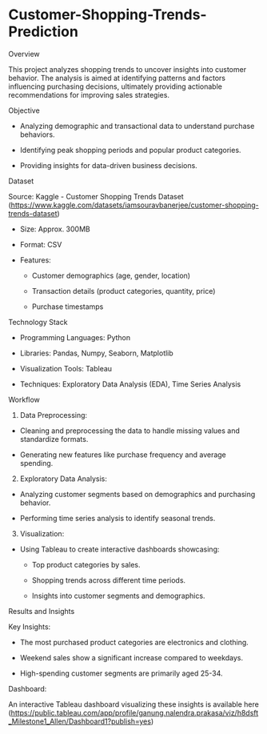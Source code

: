 # Customer-Shopping-Trends-Prediction
Overview

This project analyzes shopping trends to uncover insights into customer behavior. The analysis is aimed at identifying patterns and factors influencing purchasing decisions, ultimately providing actionable recommendations for improving sales strategies.

Objective

- Analyzing demographic and transactional data to understand purchase behaviors.

- Identifying peak shopping periods and popular product categories.

- Providing insights for data-driven business decisions.

Dataset

Source: Kaggle - Customer Shopping Trends Dataset (https://www.kaggle.com/datasets/iamsouravbanerjee/customer-shopping-trends-dataset)

 - Size: Approx. 300MB

 - Format: CSV

 - Features:

   - Customer demographics (age, gender, location)

   - Transaction details (product categories, quantity, price)

   - Purchase timestamps

Technology Stack

- Programming Languages: Python

- Libraries: Pandas, Numpy, Seaborn, Matplotlib

- Visualization Tools: Tableau

- Techniques: Exploratory Data Analysis (EDA), Time Series Analysis

Workflow

1. Data Preprocessing:

 - Cleaning and preprocessing the data to handle missing values and standardize formats.

 - Generating new features like purchase frequency and average spending.

2. Exploratory Data Analysis:

 - Analyzing customer segments based on demographics and purchasing behavior.

 - Performing time series analysis to identify seasonal trends.

3. Visualization:

 - Using Tableau to create interactive dashboards showcasing:

    - Top product categories by sales.

    - Shopping trends across different time periods.

    - Insights into customer segments and demographics.

Results and Insights

Key Insights:

- The most purchased product categories are electronics and clothing.

- Weekend sales show a significant increase compared to weekdays.

- High-spending customer segments are primarily aged 25-34.

Dashboard:

An interactive Tableau dashboard visualizing these insights is available here
(https://public.tableau.com/app/profile/ganung.nalendra.prakasa/viz/h8dsft_Milestone1_Allen/Dashboard1?publish=yes)


